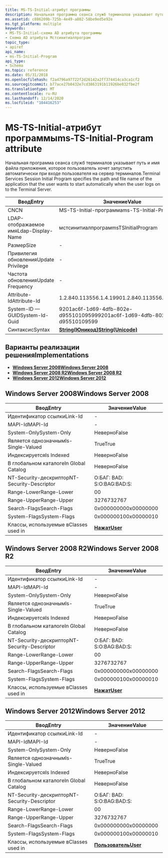 ```yaml
---
title: MS-TS-Initial-атрибут программы
description: Начальная программа сеанса служб терминалов указывает путь и имя файла приложения, которое пользователь хочет запустить автоматически при входе пользователя на сервер терминалов.
ms.assetid: c886209b-725b-4e49-a802-58be9ed5e92e
ms.tgt_platform: multiple
keywords:
- MS-TS-Initial-схема AD атрибута программы
- Схема AD атрибута Мстсинитиалпрограм
topic_type:
- apiref
api_name:
- ms-TS-Initial-Program
api_type:
- Schema
ms.topic: reference
ms.date: 05/31/2018
ms.openlocfilehash: f2a4796a97722f2d26142a2ff374414ca3ca1cf2
ms.sourcegitcommit: b77ace27b0432e7cd3863191b11926be032fbe2f
ms.translationtype: MT
ms.contentlocale: ru-RU
ms.lasthandoff: 12/14/2020
ms.locfileid: "104416253"
---
```

# <a name="ms-ts-initial-program-attribute"></a><span data-ttu-id="def75-105">MS-TS-Initial-атрибут программы</span><span class="sxs-lookup"><span data-stu-id="def75-105">ms-TS-Initial-Program attribute</span></span>

<span data-ttu-id="def75-106">Начальная программа сеанса служб терминалов указывает путь и имя файла приложения, которое пользователь хочет запустить автоматически при входе пользователя на сервер терминалов.</span><span class="sxs-lookup"><span data-stu-id="def75-106">Terminal Services Session Initial Program specifies the path and file name of the application that the user wants to start automatically when the user logs on to the Terminal Server.</span></span>



| <span data-ttu-id="def75-107">Ввод</span><span class="sxs-lookup"><span data-stu-id="def75-107">Entry</span></span> | <span data-ttu-id="def75-108">Значение</span><span class="sxs-lookup"><span data-stu-id="def75-108">Value</span></span> |
|-------------------|---------------------------------------------|
| <span data-ttu-id="def75-109">CN</span><span class="sxs-lookup"><span data-stu-id="def75-109">CN</span></span>                | <span data-ttu-id="def75-110">MS-TS-Initial-программа</span><span class="sxs-lookup"><span data-stu-id="def75-110">ms-TS-Initial-Program</span></span>                       |
| <span data-ttu-id="def75-111">LDAP-отображаемое имя</span><span class="sxs-lookup"><span data-stu-id="def75-111">Ldap-Display-Name</span></span> | <span data-ttu-id="def75-112">мстсинитиалпрограм</span><span class="sxs-lookup"><span data-stu-id="def75-112">msTSInitialProgram</span></span>                          |
| <span data-ttu-id="def75-113">Размер</span><span class="sxs-lookup"><span data-stu-id="def75-113">Size</span></span>              | \-                                          |
| <span data-ttu-id="def75-114">Привилегия обновления</span><span class="sxs-lookup"><span data-stu-id="def75-114">Update Privilege</span></span>  | \-                                          |
| <span data-ttu-id="def75-115">Частота обновления</span><span class="sxs-lookup"><span data-stu-id="def75-115">Update Frequency</span></span>  | \-                                          |
| <span data-ttu-id="def75-116">Attribute-Id</span><span class="sxs-lookup"><span data-stu-id="def75-116">Attribute-Id</span></span>      | <span data-ttu-id="def75-117">1.2.840.113556.1.4.1990</span><span class="sxs-lookup"><span data-stu-id="def75-117">1.2.840.113556.1.4.1990</span></span>                     |
| <span data-ttu-id="def75-118">System-ID — GUID</span><span class="sxs-lookup"><span data-stu-id="def75-118">System-Id-Guid</span></span>    | <span data-ttu-id="def75-119">9201ac6f-1d69-4dfb-802e-d95510109599</span><span class="sxs-lookup"><span data-stu-id="def75-119">9201ac6f-1d69-4dfb-802e-d95510109599</span></span>        |
| <span data-ttu-id="def75-120">Синтаксис</span><span class="sxs-lookup"><span data-stu-id="def75-120">Syntax</span></span>            | [<span data-ttu-id="def75-121">**String(Юникод)**</span><span class="sxs-lookup"><span data-stu-id="def75-121">**String(Unicode)**</span></span>](s-string-unicode.md) |



## <a name="implementations"></a><span data-ttu-id="def75-122">Варианты реализации решения</span><span class="sxs-lookup"><span data-stu-id="def75-122">Implementations</span></span>

-   [<span data-ttu-id="def75-123">**Windows Server 2008**</span><span class="sxs-lookup"><span data-stu-id="def75-123">**Windows Server 2008**</span></span>](#windows-server-2008)
-   [<span data-ttu-id="def75-124">**Windows Server 2008 R2**</span><span class="sxs-lookup"><span data-stu-id="def75-124">**Windows Server 2008 R2**</span></span>](#windows-server-2008-r2)
-   [<span data-ttu-id="def75-125">**Windows Server 2012**</span><span class="sxs-lookup"><span data-stu-id="def75-125">**Windows Server 2012**</span></span>](#windows-server-2012)

## <a name="windows-server-2008"></a><span data-ttu-id="def75-126">Windows Server 2008</span><span class="sxs-lookup"><span data-stu-id="def75-126">Windows Server 2008</span></span>



| <span data-ttu-id="def75-127">Ввод</span><span class="sxs-lookup"><span data-stu-id="def75-127">Entry</span></span> | <span data-ttu-id="def75-128">Значение</span><span class="sxs-lookup"><span data-stu-id="def75-128">Value</span></span> |
|------------------------|-----------------------------------|
| <span data-ttu-id="def75-129">Идентификатор ссылки</span><span class="sxs-lookup"><span data-stu-id="def75-129">Link-Id</span></span>                | \-                                |
| <span data-ttu-id="def75-130">MAPI-Id</span><span class="sxs-lookup"><span data-stu-id="def75-130">MAPI-Id</span></span>                | \-                                |
| <span data-ttu-id="def75-131">System-Only</span><span class="sxs-lookup"><span data-stu-id="def75-131">System-Only</span></span>            | <span data-ttu-id="def75-132">Неверно</span><span class="sxs-lookup"><span data-stu-id="def75-132">False</span></span>                             |
| <span data-ttu-id="def75-133">Является однозначным</span><span class="sxs-lookup"><span data-stu-id="def75-133">Is-Single-Valued</span></span>       | <span data-ttu-id="def75-134">True</span><span class="sxs-lookup"><span data-stu-id="def75-134">True</span></span>                              |
| <span data-ttu-id="def75-135">Индексируется</span><span class="sxs-lookup"><span data-stu-id="def75-135">Is Indexed</span></span>             | <span data-ttu-id="def75-136">Неверно</span><span class="sxs-lookup"><span data-stu-id="def75-136">False</span></span>                             |
| <span data-ttu-id="def75-137">В глобальном каталоге</span><span class="sxs-lookup"><span data-stu-id="def75-137">In Global Catalog</span></span>      | <span data-ttu-id="def75-138">Неверно</span><span class="sxs-lookup"><span data-stu-id="def75-138">False</span></span>                             |
| <span data-ttu-id="def75-139">NT-Security-дескриптор</span><span class="sxs-lookup"><span data-stu-id="def75-139">NT-Security-Descriptor</span></span> | <span data-ttu-id="def75-140">О:БАГ: BAD: S:</span><span class="sxs-lookup"><span data-stu-id="def75-140">O:BAG:BAD:S:</span></span>                      |
| <span data-ttu-id="def75-141">Range-Lower</span><span class="sxs-lookup"><span data-stu-id="def75-141">Range-Lower</span></span>            | <span data-ttu-id="def75-142">0</span><span class="sxs-lookup"><span data-stu-id="def75-142">0</span></span>                                 |
| <span data-ttu-id="def75-143">Range-Upper</span><span class="sxs-lookup"><span data-stu-id="def75-143">Range-Upper</span></span>            | <span data-ttu-id="def75-144">32767</span><span class="sxs-lookup"><span data-stu-id="def75-144">32767</span></span>                             |
| <span data-ttu-id="def75-145">Search-Flags</span><span class="sxs-lookup"><span data-stu-id="def75-145">Search-Flags</span></span>           | <span data-ttu-id="def75-146">0x00000000</span><span class="sxs-lookup"><span data-stu-id="def75-146">0x00000000</span></span>                        |
| <span data-ttu-id="def75-147">System-Flags</span><span class="sxs-lookup"><span data-stu-id="def75-147">System-Flags</span></span>           | <span data-ttu-id="def75-148">0x00000010</span><span class="sxs-lookup"><span data-stu-id="def75-148">0x00000010</span></span>                        |
| <span data-ttu-id="def75-149">Классы, используемые в</span><span class="sxs-lookup"><span data-stu-id="def75-149">Classes used in</span></span>        | [<span data-ttu-id="def75-150">**Нажат**</span><span class="sxs-lookup"><span data-stu-id="def75-150">**User**</span></span>](c-user.md)<br/> |



## <a name="windows-server-2008-r2"></a><span data-ttu-id="def75-151">Windows Server 2008 R2</span><span class="sxs-lookup"><span data-stu-id="def75-151">Windows Server 2008 R2</span></span>



| <span data-ttu-id="def75-152">Ввод</span><span class="sxs-lookup"><span data-stu-id="def75-152">Entry</span></span> | <span data-ttu-id="def75-153">Значение</span><span class="sxs-lookup"><span data-stu-id="def75-153">Value</span></span> |
|------------------------|-----------------------------------|
| <span data-ttu-id="def75-154">Идентификатор ссылки</span><span class="sxs-lookup"><span data-stu-id="def75-154">Link-Id</span></span>                | \-                                |
| <span data-ttu-id="def75-155">MAPI-Id</span><span class="sxs-lookup"><span data-stu-id="def75-155">MAPI-Id</span></span>                | \-                                |
| <span data-ttu-id="def75-156">System-Only</span><span class="sxs-lookup"><span data-stu-id="def75-156">System-Only</span></span>            | <span data-ttu-id="def75-157">Неверно</span><span class="sxs-lookup"><span data-stu-id="def75-157">False</span></span>                             |
| <span data-ttu-id="def75-158">Является однозначным</span><span class="sxs-lookup"><span data-stu-id="def75-158">Is-Single-Valued</span></span>       | <span data-ttu-id="def75-159">True</span><span class="sxs-lookup"><span data-stu-id="def75-159">True</span></span>                              |
| <span data-ttu-id="def75-160">Индексируется</span><span class="sxs-lookup"><span data-stu-id="def75-160">Is Indexed</span></span>             | <span data-ttu-id="def75-161">Неверно</span><span class="sxs-lookup"><span data-stu-id="def75-161">False</span></span>                             |
| <span data-ttu-id="def75-162">В глобальном каталоге</span><span class="sxs-lookup"><span data-stu-id="def75-162">In Global Catalog</span></span>      | <span data-ttu-id="def75-163">Неверно</span><span class="sxs-lookup"><span data-stu-id="def75-163">False</span></span>                             |
| <span data-ttu-id="def75-164">NT-Security-дескриптор</span><span class="sxs-lookup"><span data-stu-id="def75-164">NT-Security-Descriptor</span></span> | <span data-ttu-id="def75-165">О:БАГ: BAD: S:</span><span class="sxs-lookup"><span data-stu-id="def75-165">O:BAG:BAD:S:</span></span>                      |
| <span data-ttu-id="def75-166">Range-Lower</span><span class="sxs-lookup"><span data-stu-id="def75-166">Range-Lower</span></span>            | <span data-ttu-id="def75-167">0</span><span class="sxs-lookup"><span data-stu-id="def75-167">0</span></span>                                 |
| <span data-ttu-id="def75-168">Range-Upper</span><span class="sxs-lookup"><span data-stu-id="def75-168">Range-Upper</span></span>            | <span data-ttu-id="def75-169">32767</span><span class="sxs-lookup"><span data-stu-id="def75-169">32767</span></span>                             |
| <span data-ttu-id="def75-170">Search-Flags</span><span class="sxs-lookup"><span data-stu-id="def75-170">Search-Flags</span></span>           | <span data-ttu-id="def75-171">0x00000000</span><span class="sxs-lookup"><span data-stu-id="def75-171">0x00000000</span></span>                        |
| <span data-ttu-id="def75-172">System-Flags</span><span class="sxs-lookup"><span data-stu-id="def75-172">System-Flags</span></span>           | <span data-ttu-id="def75-173">0x00000010</span><span class="sxs-lookup"><span data-stu-id="def75-173">0x00000010</span></span>                        |
| <span data-ttu-id="def75-174">Классы, используемые в</span><span class="sxs-lookup"><span data-stu-id="def75-174">Classes used in</span></span>        | [<span data-ttu-id="def75-175">**Нажат**</span><span class="sxs-lookup"><span data-stu-id="def75-175">**User**</span></span>](c-user.md)<br/> |



## <a name="windows-server-2012"></a><span data-ttu-id="def75-176">Windows Server 2012</span><span class="sxs-lookup"><span data-stu-id="def75-176">Windows Server 2012</span></span>



| <span data-ttu-id="def75-177">Ввод</span><span class="sxs-lookup"><span data-stu-id="def75-177">Entry</span></span> | <span data-ttu-id="def75-178">Значение</span><span class="sxs-lookup"><span data-stu-id="def75-178">Value</span></span> |
|------------------------|-----------------------------------|
| <span data-ttu-id="def75-179">Идентификатор ссылки</span><span class="sxs-lookup"><span data-stu-id="def75-179">Link-Id</span></span>                | \-                                |
| <span data-ttu-id="def75-180">MAPI-Id</span><span class="sxs-lookup"><span data-stu-id="def75-180">MAPI-Id</span></span>                | \-                                |
| <span data-ttu-id="def75-181">System-Only</span><span class="sxs-lookup"><span data-stu-id="def75-181">System-Only</span></span>            | <span data-ttu-id="def75-182">Неверно</span><span class="sxs-lookup"><span data-stu-id="def75-182">False</span></span>                             |
| <span data-ttu-id="def75-183">Является однозначным</span><span class="sxs-lookup"><span data-stu-id="def75-183">Is-Single-Valued</span></span>       | <span data-ttu-id="def75-184">True</span><span class="sxs-lookup"><span data-stu-id="def75-184">True</span></span>                              |
| <span data-ttu-id="def75-185">Индексируется</span><span class="sxs-lookup"><span data-stu-id="def75-185">Is Indexed</span></span>             | <span data-ttu-id="def75-186">Неверно</span><span class="sxs-lookup"><span data-stu-id="def75-186">False</span></span>                             |
| <span data-ttu-id="def75-187">В глобальном каталоге</span><span class="sxs-lookup"><span data-stu-id="def75-187">In Global Catalog</span></span>      | <span data-ttu-id="def75-188">Неверно</span><span class="sxs-lookup"><span data-stu-id="def75-188">False</span></span>                             |
| <span data-ttu-id="def75-189">NT-Security-дескриптор</span><span class="sxs-lookup"><span data-stu-id="def75-189">NT-Security-Descriptor</span></span> | <span data-ttu-id="def75-190">О:БАГ: BAD: S:</span><span class="sxs-lookup"><span data-stu-id="def75-190">O:BAG:BAD:S:</span></span>                      |
| <span data-ttu-id="def75-191">Range-Lower</span><span class="sxs-lookup"><span data-stu-id="def75-191">Range-Lower</span></span>            | <span data-ttu-id="def75-192">0</span><span class="sxs-lookup"><span data-stu-id="def75-192">0</span></span>                                 |
| <span data-ttu-id="def75-193">Range-Upper</span><span class="sxs-lookup"><span data-stu-id="def75-193">Range-Upper</span></span>            | <span data-ttu-id="def75-194">32767</span><span class="sxs-lookup"><span data-stu-id="def75-194">32767</span></span>                             |
| <span data-ttu-id="def75-195">Search-Flags</span><span class="sxs-lookup"><span data-stu-id="def75-195">Search-Flags</span></span>           | <span data-ttu-id="def75-196">0x00000000</span><span class="sxs-lookup"><span data-stu-id="def75-196">0x00000000</span></span>                        |
| <span data-ttu-id="def75-197">System-Flags</span><span class="sxs-lookup"><span data-stu-id="def75-197">System-Flags</span></span>           | <span data-ttu-id="def75-198">0x00000010</span><span class="sxs-lookup"><span data-stu-id="def75-198">0x00000010</span></span>                        |
| <span data-ttu-id="def75-199">Классы, используемые в</span><span class="sxs-lookup"><span data-stu-id="def75-199">Classes used in</span></span>        | [<span data-ttu-id="def75-200">**Пользователь**</span><span class="sxs-lookup"><span data-stu-id="def75-200">**User**</span></span>](c-user.md)<br/> |



 

 





